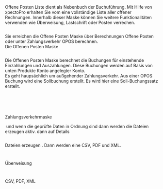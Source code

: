 <!DOCTYPE html>
<html>
<head>
<meta charset="utf-8">
<meta name="viewport" content="width=device-width, initial-scale=1.0">
<title>500_Offene_Posten.md</title>
<link rel="stylesheet" href="https://stackedit.io/res-min/themes/base.css" />
<script type="text/javascript" src="https://cdn.mathjax.org/mathjax/latest/MathJax.js?config=TeX-AMS_HTML"></script>
</head>
<body><div class="container"><p>Offene Posten Liste dient als Nebenbuch der Buchuführung. Mit Hilfe von xpectoPro erhalten Sie vom  eine vollständige Liste aller offener Rechnungen. Innerhalb dieser Maske können Sie weitere Funktionalitäten verwenden wie Überweisung, Lastschrift oder Posten verrechen.</p>

<p><img src="http://xpecto.github.io/docs/img/img_1440774472016.png" alt="" title=""></p>

<p>Sie erreichen die Offene Posten Maske über Berechnungen Offene Posten oder unter Zahlungsverkehr OPOS berechnen. <br>
Die Offenen Posten Maske</p>

<p><img src="http://xpecto.github.io/docs/img/img_1440772574042.png" alt="" title=""></p>

<p>Die Offenen Posten Maske berechnet die Buchungen für einstehende Einzahlungen und Auszahlungen. Diese Buchungen werden auf Basis von unten Produkte Konto angelegter Konto. <br>
Es geht haupsächlich um außgehender Zahlungsverkehr. Aus einer OPOS Buchung wird eine Sollbuchung erstellt. Es wird hier eine Soll-Buchungssatz erstellt. </p>

<p><img src="http://xpecto.github.io/docs/img/img_1440769189875.png" alt="" title=""></p>

<p><img src="http://xpecto.github.io/docs/img/img_1440769218414.png" alt="" title=""></p>

<p><img src="http://xpecto.github.io/docs/img/img_1440769342773.png" alt="" title=""></p>

<p><img src="http://xpecto.github.io/docs/img/img_1440769392486.png" alt="" title=""></p>

<p><img src="http://xpecto.github.io/docs/img/img_1440769418756.png" alt="" title=""></p>

<p>Zahlungsverkehrmaske  <br>
<img src="http://xpecto.github.io/docs/img/img_1440772506395.png" alt="" title=""> <br>
<img src="http://xpecto.github.io/docs/img/img_1440772638410.png" alt="" title=""></p>

<p><img src="http://xpecto.github.io/docs/img/img_1440771677497.png" alt="" title=""> und wenn die geprüfte Daten in Ordnung sind dann werden die Dateien erzeugen aktiv. dann auf Details <img src="http://xpecto.github.io/docs/img/img_1440771513947.png" alt="" title=""></p>

<p><img src="http://xpecto.github.io/docs/img/img_1440772783601.png" alt="" title=""></p>

<p>Dateien erzeugen <img src="http://xpecto.github.io/docs/img/img_1440771590046.png" alt="" title="">.   Dann werden eine CSV, PDF und XML.</p>

<p><img src="http://xpecto.github.io/docs/img/img_1440769254212.png" alt="" title=""></p>

<p><img src="http://xpecto.github.io/docs/img/img_1440772902738.png" alt="" title=""></p>

<p>Überweisung</p>

<p><img src="http://xpecto.github.io/docs/img/img_1440773727879.png" alt="" title=""></p>

<p><img src="http://xpecto.github.io/docs/img/img_1440773653998.png" alt="" title=""></p>

<p>CSV, PDF, XML</p>

<p><img src="http://xpecto.github.io/docs/img/img_1440773806090.png" alt="" title=""></p></div></body>
</html>